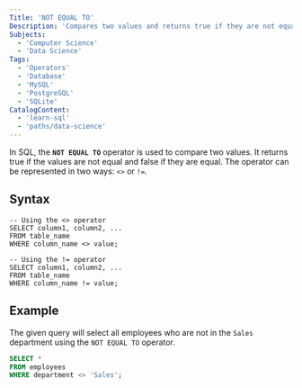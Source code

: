 ```yaml
---
Title: 'NOT EQUAL TO'
Description: 'Compares two values and returns true if they are not equal.'
Subjects:
  - 'Computer Science'
  - 'Data Science'
Tags:
  - 'Operators'
  - 'Database'
  - 'MySQL'
  - 'PostgreSQL'
  - 'SQLite'
CatalogContent:
  - 'learn-sql'
  - 'paths/data-science'
---
```


In SQL, the **`NOT EQUAL TO`** operator is used to compare two values. It returns true if the values are not equal and false if they are equal. The operator can be represented in two ways: `<>` or `!=`.

## Syntax

```pseudo
-- Using the <> operator
SELECT column1, column2, ...
FROM table_name
WHERE column_name <> value;

-- Using the != operator
SELECT column1, column2, ...
FROM table_name
WHERE column_name != value;
```

## Example

The given query will select all employees who are not in the `Sales` department using the `NOT EQUAL TO`  operator.

```sql
SELECT *
FROM employees
WHERE department <> 'Sales';
```